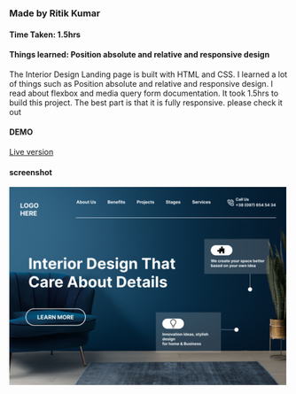 ### Made by Ritik Kumar
#### Time Taken: 1.5hrs
#### Things learned: Position absolute and relative and responsive design
The Interior Design Landing page is built with HTML and CSS. I learned a lot of things such as Position absolute and relative and responsive design. I read about flexbox and media query form documentation. It took 1.5hrs to build this project. The best part is that it is fully responsive. please check it out
<br>
#### DEMO
[Live version](https://interior-fsjs.netlify.app/)

#### screenshot
![screenshot](https://raw.githubusercontent.com/RitikSinha/interior-landing-page-project-10/master/10.png)
